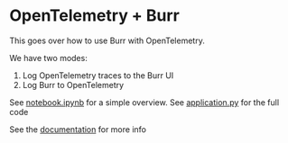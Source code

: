 # OpenTelemetry + Burr

This goes over how to use Burr with OpenTelemetry.

We have two modes:

1. Log OpenTelemetry traces to the Burr UI
2. Log Burr to OpenTelemetry

See [notebook.ipynb](./notebook.ipynb) for a simple overview.
See [application.py](./application.py) for the full code 

See the [documentation](https://burr.dagworks.io/concepts/additional-visibility/#open-telemetry) for more info
